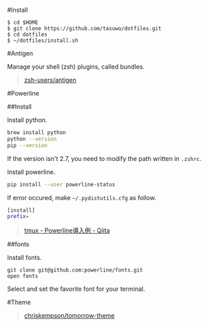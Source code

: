 #Install

```
$ cd $HOME
$ git clone https://github.com/tasuwo/dotfiles.git
$ cd dotfiles
$ ~/dotfiles/install.sh
```

#Antigen

Manage your shell (zsh) plugins, called bundles.

>[zsh-users/antigen](https://github.com/zsh-users/antigen)

#Powerline

##Install

Install python.

```bash
brew install python
python --version
pip --version
```

If the version isn't 2.7, you need to modify the path written in `.zshrc`.

Install powerline.

```bash
pip install --user powerline-status
```

If error occured, make `~/.pydistutils.cfg` as follow.

```bash
[install]
prefix=
```

>[tmux - Powerline導入例 - Qiita](http://qiita.com/tkhr/items/8cc17c02dea1803be9c6)

##fonts

Install fonts.

```
git clone git@github.com:powerline/fonts.git
open fonts
```

Select and set the favorite font for your terminal.

#Theme

>[chriskempson/tomorrow-theme](https://github.com/chriskempson/tomorrow-theme)
